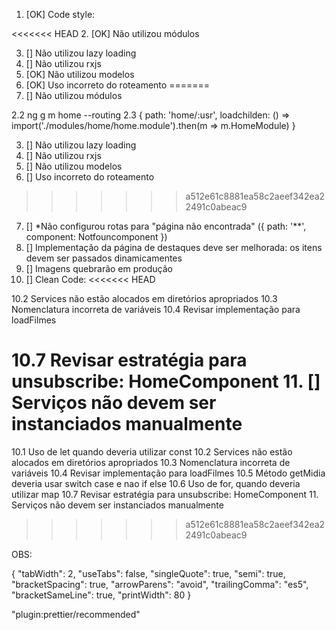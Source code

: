 1. [OK] Code style:
  <!-- 1.1 Configurar eslint: ng add @angular-eslint/schematics -->
  <!-- 1.2 Instalar o prettier: npm install prettier --save-dev -->
  <!-- 1.3 Criar o arquivo .prettierrc.json na raiz do projeto -->
  <!-- 1.4 Criar o arquivo .prettierignore -->
  <!-- 1.5 Copiar o conteúdo do arquivo .gitignore e colar no arquivo .prettierignore -->
  <!-- 1.6 Configurar o prettier como plugin do eslint: npm install prettier-eslint eslint-config-prettier eslint-plugin-prettier --save-dev -->
  <!-- 1.7 rodar no terminal: ng lint -->

<<<<<<< HEAD
2. [OK] Não utilizou módulos
  <!-- 2.1 Criar pasta modules na pasta app -->
  <!-- 2.2 ng g m home --routing -->
  <!-- 2.3 { path: 'home/:usr', loadchilden: () => import('./modules/home/home.module').then(m => m.HomeModule) } -->

3. [] Não utilizou lazy loading
4. [] Não utilizou rxjs
5. [OK] Não utilizou modelos
6. [OK] Uso incorreto do roteamento
=======
2. [] Não utilizou módulos
  <!-- 2.1 Criar pasta modules na pasta app -->
  2.2 ng g m home --routing
  2.3 { path: 'home/:usr', loadchilden: () => import('./modules/home/home.module').then(m => m.HomeModule) }

3. [] Não utilizou lazy loading
4. [] Não utilizou rxjs
5. [] Não utilizou modelos
6. [] Uso incorreto do roteamento
>>>>>>> a512e61c8881ea58c2aeef342ea22491c0abeac9
7. [] *Não configurou rotas para "página não encontrada" ({ path: '**', component: Notfouncomponent })
8. [] Implementação da página de destaques deve ser melhorada: os itens devem ser passados dinamicamentes
9. [] Imagens quebrarão em produção
10. [] Clean Code:
<<<<<<< HEAD
  <!-- 10.1 Uso de let quando deveria utilizar const -->
  10.2 Services não estão alocados em diretórios apropriados
  10.3 Nomenclatura incorreta de variáveis
  10.4 Revisar implementação para loadFilmes
  <!-- 10.5 Método getMidia deveria usar switch case e nao if else -->
  <!-- 10.6 Uso de for, quando deveria utilizar map -->
  10.7 Revisar estratégia para unsubscribe: HomeComponent
11. [] Serviços não devem ser instanciados manualmente
=======
  10.1 Uso de let quando deveria utilizar const
  10.2 Services não estão alocados em diretórios apropriados
  10.3 Nomenclatura incorreta de variáveis
  10.4 Revisar implementação para loadFilmes
  10.5 Método getMidia deveria usar switch case e nao if else
  10.6 Uso de for, quando deveria utilizar map
  10.7 Revisar estratégia para unsubscribe: HomeComponent
11. Serviços não devem ser instanciados manualmente
>>>>>>> a512e61c8881ea58c2aeef342ea22491c0abeac9


OBS: 

{
  "tabWidth": 2,
  "useTabs": false,
  "singleQuote": true,
  "semi": true,
  "bracketSpacing": true,
  "arrowParens": "avoid",
  "trailingComma": "es5",
  "bracketSameLine": true,
  "printWidth": 80
}

"plugin:prettier/recommended"